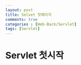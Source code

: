 ```yaml
---
layout: post
title: Selvet 첫페이지 
comments: true 
categories : [Web-Back/Servlet]
tags: [Servlet]
---
```


# Servlet 첫시작